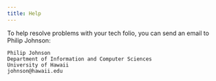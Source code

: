 ```yaml
---
title: Help
---
```


To help resolve problems with your tech folio, you can send an email to Philip Johnson:

```
Philip Johnson
Department of Information and Computer Sciences
University of Hawaii
johnson@hawaii.edu
```

